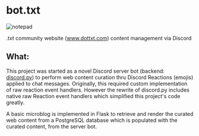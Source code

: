 # bot.txt
![notepad](https://i.imgur.com/7hEVKCs.png)

.txt  community website (www.dottxt.com) content management via Discord

## What: 
This project was started as a novel Discord server bot (backend: [discord.py](https://github.com/Rapptz/discord.py)) to perform web content curation thru Discord Reactions (emojis) applied to chat messages.
Originally, this required custom implementation of raw reaction event handlers. However the rewrite of discord.py includes native raw Reaction event handlers which simplified this project's code greatly.

A basic microblog is implemented in Flask to retrieve and render the curated web content from a PostgreSQL database which is populated with the curated content, from the server bot.

